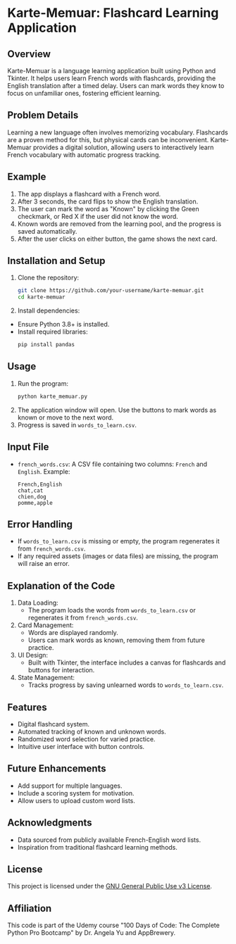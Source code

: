 # Karte-Memuar: Flashcard Learning Application

## Overview
Karte-Memuar is a language learning application built using Python and Tkinter. It helps users learn French words with flashcards, providing the English translation after a timed delay. Users can mark words they know to focus on unfamiliar ones, fostering efficient learning.

## Problem Details
Learning a new language often involves memorizing vocabulary. Flashcards are a proven method for this, but physical cards can be inconvenient. Karte-Memuar provides a digital solution, allowing users to interactively learn French vocabulary with automatic progress tracking.

## Example
1. The app displays a flashcard with a French word.
2. After 3 seconds, the card flips to show the English translation.
3. The user can mark the word as "Known" by clicking the Green checkmark, or Red X if the user did not know the word. 
4. Known words are removed from the learning pool, and the progress is saved automatically.
5. After the user clicks on either button, the game shows the next card.

## Installation and Setup
1. Clone the repository:
   ```bash
   git clone https://github.com/your-username/karte-memuar.git
   cd karte-memuar
   ```
2. Install dependencies:
- Ensure Python 3.8+ is installed.
- Install required libraries:
  ```bash
  pip install pandas
  ```
## Usage
1. Run the program:
   ```bash
   python karte_memuar.py
   ```
2. The application window will open. Use the buttons to mark words as known or move to the next word.
3. Progress is saved in ```words_to_learn.csv```.

## Input File
- ```french_words.csv```: A CSV file containing two columns: ```French``` and ```English```. Example: 
   ```csv
   French,English
   chat,cat
   chien,dog
   pomme,apple
   ```

## Error Handling
- If ```words_to_learn.csv``` is missing or empty, the program regenerates it from ```french_words.csv```.
- If any required assets (images or data files) are missing, the program will raise an error.

## Explanation of the Code
1. Data Loading:
   - The program loads the words from ```words_to_learn.csv``` or regenerates it from ```french_words.csv```.
2. Card Management:
   - Words are displayed randomly.
   - Users can mark words as known, removing them from future practice.
3. UI Design:
   - Built with Tkinter, the interface includes a canvas for flashcards and buttons for interaction.
4. State Management:
   - Tracks progress by saving unlearned words to ```words_to_learn.csv```.

## Features
- Digital flashcard system.
- Automated tracking of known and unknown words.
- Randomized word selection for varied practice.
- Intuitive user interface with button controls.

## Future Enhancements
- Add support for multiple languages.
- Include a scoring system for motivation.
- Allow users to upload custom word lists.

## Acknowledgments
- Data sourced from publicly available French-English word lists.
- Inspiration from traditional flashcard learning methods.

## License
This project is licensed under the [GNU General Public Use v3 License](https://www.gnu.org/licenses/gpl-3.0.en.html).

## Affiliation
This code is part of the Udemy course "100 Days of Code: The Complete Python Pro Bootcamp" by Dr. Angela Yu and AppBrewery.